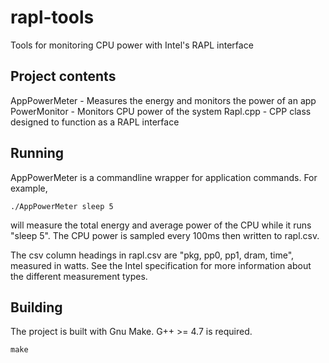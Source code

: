 rapl-tools
==========

Tools for monitoring CPU power with Intel's RAPL interface

Project contents
-------
AppPowerMeter - Measures the energy and monitors the power of an app
PowerMonitor  - Monitors CPU power of the system 
Rapl.cpp      - CPP class designed to function as a RAPL interface 

Running
-------
AppPowerMeter is a commandline wrapper for application commands. For example,
```
./AppPowerMeter sleep 5
```
will measure the total energy and average power of the CPU while it runs "sleep 5". The CPU power is sampled every 100ms then written to rapl.csv. 

The csv column headings in rapl.csv are "pkg, pp0, pp1, dram, time", measured in watts. See the Intel specification for more information about the different measurement types. 

Building
-------
The project is built with Gnu Make. G++ >= 4.7 is required.

```
make
```



